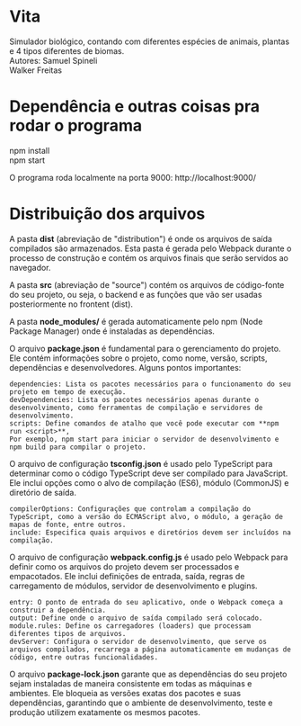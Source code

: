 # Vita
 Simulador biológico, contando com diferentes espécies de animais, plantas e 4 tipos diferentes de biomas. \
Autores: Samuel Spineli \
Walker Freitas

# Dependência e outras coisas pra rodar o programa 
npm install \
npm start

O programa roda localmente na porta 9000: http://localhost:9000/

# Distribuição dos arquivos

A pasta **dist** (abreviação de "distribution") é onde os arquivos de saída compilados são armazenados. Esta pasta é gerada pelo Webpack durante o processo de construção e contém os arquivos finais que serão servidos ao navegador.

A pasta **src** (abreviação de "source") contém os arquivos de código-fonte do seu projeto, ou seja, o backend e as funções que vão ser usadas posteriormente no frontent (dist).

A pasta **node_modules/** é gerada automaticamente pelo npm (Node Package Manager) onde é instaladas as dependências. 

O arquivo **package.json** é fundamental para o gerenciamento do projeto. Ele contém informações sobre o projeto, como nome, versão, scripts, dependências e desenvolvedores. Alguns pontos importantes:

    dependencies: Lista os pacotes necessários para o funcionamento do seu projeto em tempo de execução.
    devDependencies: Lista os pacotes necessários apenas durante o desenvolvimento, como ferramentas de compilação e servidores de desenvolvimento.
    scripts: Define comandos de atalho que você pode executar com **npm run <script>**,
    Por exemplo, npm start para iniciar o servidor de desenvolvimento e npm build para compilar o projeto.

O arquivo de configuração **tsconfig.json** é usado pelo TypeScript para determinar como o código TypeScript deve ser compilado para JavaScript. Ele inclui opções como o alvo de compilação (ES6), módulo (CommonJS) e diretório de saída.

    compilerOptions: Configurações que controlam a compilação do TypeScript, como a versão do ECMAScript alvo, o módulo, a geração de mapas de fonte, entre outros.
    include: Especifica quais arquivos e diretórios devem ser incluídos na compilação.

O arquivo de configuração **webpack.config.js** é usado pelo Webpack para definir como os arquivos do projeto devem ser processados e empacotados. Ele inclui definições de entrada, saída, regras de carregamento de módulos, servidor de desenvolvimento e plugins.

    entry: O ponto de entrada do seu aplicativo, onde o Webpack começa a construir a dependência.
    output: Define onde o arquivo de saída compilado será colocado.
    module.rules: Define os carregadores (loaders) que processam diferentes tipos de arquivos.
    devServer: Configura o servidor de desenvolvimento, que serve os arquivos compilados, recarrega a página automaticamente em mudanças de código, entre outras funcionalidades.

O arquivo **package-lock.json** garante que as dependências do seu projeto sejam instaladas de maneira consistente em todas as máquinas e ambientes. Ele bloqueia as versões exatas dos pacotes e suas dependências, garantindo que o ambiente de desenvolvimento, teste e produção utilizem exatamente os mesmos pacotes.
